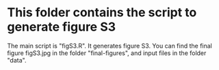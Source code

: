 # This folder contains the script to generate figure S3

The main script is "figS3.R". It generates figure S3. You can find the final figure figS3.jpg in the folder "final-figures", and input files in the folder "data".

